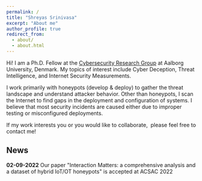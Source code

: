 ```yaml
---
permalink: /
title: "Shreyas Srinivasa"
excerpt: "About me"
author_profile: true
redirect_from: 
  - about/
  - about.html
---
```


Hi! I am a Ph.D. Fellow at the [Cybersecurity Research Group](https://www.cyber.aau.dk/research/) at Aalborg University, Denmark. My topics of interest include Cyber Deception, Threat Intelligence, and Internet Security Measurements. 

I work primarily with honeypots (develop & deploy) to gather the threat landscape and understand attacker behavior. Other than honeypots, I scan the Internet to find gaps in the deployment and configuration of systems. I believe that most security incidents are caused either due to improper testing or misconfigured deployments.  

If my work interests you or you would like to collaborate,  please feel free to contact me! 

## News

**02-09-2022** Our paper "Interaction Matters: a comprehensive analysis and a dataset of hybrid IoT/OT honeypots" is accepted at ACSAC 2022